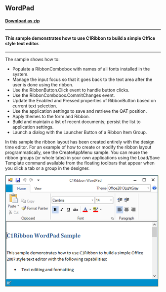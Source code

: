 ## WordPad
#### [Download as zip](https://grapecity.github.io/DownGit/#/home?url=https://github.com/GrapeCity/ComponentOne-WinForms-Samples/tree/master/NetFramework\C1.Win.Ribbon\CS\WordPad)
____
#### This sample demonstrates how to use C1Ribbon to build a simple Office style text editor.
____
The sample shows how to:

* Populate a RibbonCombobox with names of all fonts installed in the system.
* Manage the input focus so that it goes back to the text area after the user is done using the ribbon.
* Use the RibbonButton.Click event to handle button clicks.
* Use the RibbonCombobox.CommitChanges event.
* Update the Enabled and Pressed properties of RibbonButton based on current text selection.
* Use the application settings to save and retrieve the QAT position.
* Apply themes to the form and Ribbon.
* Build and maintain a list of recent documents; persist the list to application settings.
* Launch a dialog with the Launcher Button of a Ribbon Item Group.

In this sample the ribbon layout has been created entirely with the design time editor.
For an example of how to create or modify the ribbon layout programmatically, see the CreateAppMenu sample.
You can reuse the ribbon groups (or whole tabs) in your own applications using the Load/Save Template command available from the floating toolbars that appear when you click a tab or a group in the designer.

![screenshot](screenshot.PNG)
